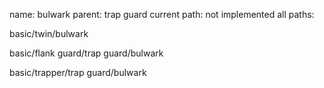 name: bulwark
parent: trap guard
current path: not implemented
all paths:

  basic/twin/bulwark

  basic/flank guard/trap guard/bulwark

  basic/trapper/trap guard/bulwark
